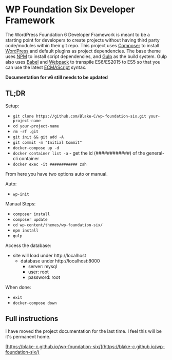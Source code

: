 # WP Foundation Six Developer Framework

The WordPress Foundation 6 Developer Framework is meant to be a starting point for developers to create projects without having third party code/modules within their git repo. This project uses [Composer](https://getcomposer.org/) to install [WordPress](https://wordpress.org/) and default plugins as project dependencies. The base theme uses [NPM](https://www.npmjs.com/) to install script dependencies, and [Gulp](http://gulpjs.com/) as the build system. Gulp also uses [Babel](http://babeljs.io/) and [Webpack](https://webpack.github.io/) to transpile ES6/ES2015 to ES5 so that you can use the latest [ECMAScript](https://en.wikipedia.org/wiki/ECMAScript) syntax.

**Documentation for v6 still needs to be updated**

## TL;DR

Setup:

-   `git clone https://github.com/Blake-C/wp-foundation-six.git your-project-name`
-   `cd your-project-name`
-   `rm -rf .git`
-   `git init && git add -A`
-   `git commit -m "Initial Commit"`
-   `docker-compose up -d`
-   `docker container list -a` - get the id (############) of the general-cli container
-   `docker exec -it ############ zsh`

From here you have two options auto or manual.

Auto:

-   `wp-init`

Manual Steps:

-   `composer install`
-   `composer update`
-   `cd wp-content/themes/wp-foundation-six/`
-   `npm install`
-   `gulp`

Access the database:

-   site will load under http://localhost
    -   database under http://localhost:8000
        -   server: mysql
        -   user: root
        -   password: root

When done:

-   `exit`
-   `docker-compose down`

## Full instructions

I have moved the project documentation for the last time. I feel this will be it's permanent home.

[https://blake-c.github.io/wp-foundation-six/](https://blake-c.github.io/wp-foundation-six/)
